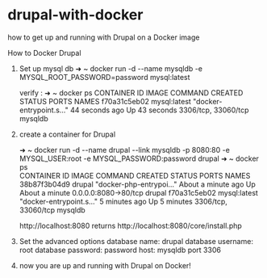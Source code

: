 # drupal-with-docker
how to get up and running with Drupal on a Docker image


How to Docker Drupal


1. Set up mysql db
	➜  ~ docker run -d --name mysqldb -e MYSQL_ROOT_PASSWORD=password mysql:latest

	verify :
	➜  ~ docker ps
	CONTAINER ID   IMAGE          COMMAND                  CREATED          STATUS          PORTS                 NAMES
	f70a31c5eb02   mysql:latest   "docker-entrypoint.s…"   44 seconds ago   Up 43 seconds   3306/tcp, 33060/tcp   mysqldb

2. create a container for Drupal

	➜  ~ docker run -d --name drupal --link mysqldb -p 8080:80 -e MYSQL_USER:root -e MYSQL_PASSWORD:password drupal 
	➜  ~ docker ps                                                                                                  
	CONTAINER ID   IMAGE          COMMAND                  CREATED              STATUS              PORTS                  NAMES
	38b87f3b04d9   drupal         "docker-php-entrypoi…"   About a minute ago   Up About a minute   0.0.0.0:8080->80/tcp   drupal
	f70a31c5eb02   mysql:latest   "docker-entrypoint.s…"   5 minutes ago        Up 5 minutes        3306/tcp, 33060/tcp    mysqldb

	http://localhost:8080
	returns http://localhost:8080/core/install.php 
3. Set the advanced options 
	database name: drupal
	database username: root
	database password: password
	host: mysqldb
	port 3306

4. now you are up and running with Drupal on Docker!
